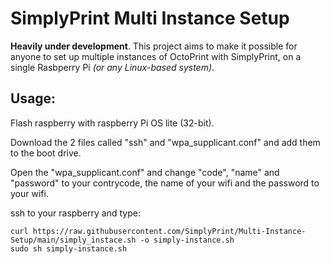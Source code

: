 # SimplyPrint Multi Instance Setup
**Heavily under development**. This project aims to make it possible for anyone to set up multiple instances of OctoPrint with SimplyPrint, on a single Rasbperry Pi _(or any Linux-based system)_.

## Usage:

Flash raspberry with raspberry Pi OS lite (32-bit).

Download the 2 files called "ssh" and "wpa_supplicant.conf" and add them to the boot drive.

Open the "wpa_supplicant.conf" and change "code", "name" and "password" to your contrycode, the name of your wifi and the password to your wifi.

ssh to your raspberry and type:

```shell
curl https://raw.githubusercontent.com/SimplyPrint/Multi-Instance-Setup/main/simply_instace.sh -o simply-instance.sh
sudo sh simply-instance.sh
```